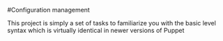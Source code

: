 #Configuration management

This project is simply a set of tasks to familiarize you with the basic level syntax which is virtually identical in newer versions of Puppet
